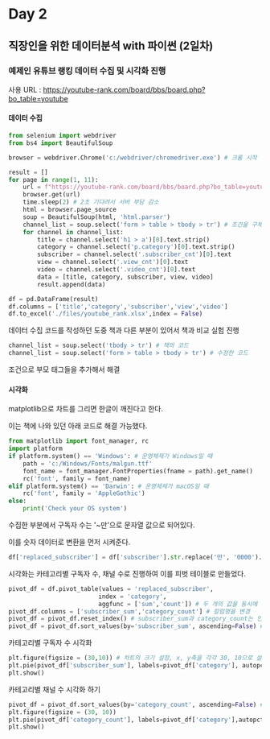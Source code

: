 # Day 2

## 직장인을 위한 데이터분석 with 파이썬 (2일차)
### 예제인 유튜브 랭킹 데이터 수집 및 시각화 진행

사용 URL : https://youtube-rank.com/board/bbs/board.php?bo_table=youtube

#### 데이터 수집
```python
from selenium import webdriver
from bs4 import BeautifulSoup

browser = webdriver.Chrome('c:/webdriver/chromedriver.exe') # 크롬 시작

result = []
for page in range(1, 11):
    url = f"https://youtube-rank.com/board/bbs/board.php?bo_table=youtube&page={page}" # url 동적으로 변환
    browser.get(url)
    time.sleep(2) # 2초 기다려서 서버 부담 감소
    html = browser.page_source
    soup = BeautifulSoup(html, 'html.parser')
    channel_list = soup.select('form > table > tbody > tr') # 조건을 구체적으로 해서 필요한 정보만 수집
    for channel in channel_list:
        title = channel.select('h1 > a')[0].text.strip()
        category = channel.select('p.category')[0].text.strip()
        subscriber = channel.select('.subscriber_cnt')[0].text
        view = channel.select('.view_cnt')[0].text
        video = channel.select('.video_cnt')[0].text
        data = [title, category, subscriber, view, video]
        result.append(data)

df = pd.DataFrame(result)
df.columns = ['title','category','subscriber','view','video']
df.to_excel('./files/youtube_rank.xlsx',index = False)
```

데이터 수집 코드를 작성하던 도중 책과 다른 부분이 있어서 책과 비교 실험 진행

```python
channel_list = soup.select('tbody > tr') # 책의 코드
channel_list = soup.select('form > table > tbody > tr') # 수정한 코드
```

조건으로 부모 태그들을 추가해서 해결

#### 시각화

matplotlib으로 차트를 그리면 한글이 깨진다고 한다. 

이는 책에 나와 있던 아래 코드로 해결 가능했다.

```python
from matplotlib import font_manager, rc
import platform
if platform.system() == 'Windows': # 운영체제가 Windows일 때
    path = 'c:/Windows/Fonts/malgun.ttf'
    font_name = font_manager.FontProperties(fname = path).get_name()
    rc('font', family = font_name)
elif platform.system() == 'Darwin': # 운영체제가 macOS일 때
    rc('font', family = 'AppleGothic')
else:
    print('Check your OS system')
```

수집한 부분에서 구독자 수는 '~만'으로 문자열 값으로 되어있다.

이를 숫자 데이터로 변환을 먼저 시켜준다.
```python
df['replaced_subscriber'] = df['subscriber'].str.replace('만', '0000').astype('int')
```

시각화는 카테고리별 구독자 수, 채널 수로 진행하여 이를 피벗 테이블로 만들었다.
```python
pivot_df = df.pivot_table(values = 'replaced_subscriber',
                         index = 'category',
                         aggfunc = ['sum','count']) # 두 개의 값을 동시에 얻는다
pivot_df.columns = ['subscriber_sum','category_count'] # 칼럼명을 변경
pivot_df = pivot_df.reset_index() # subscriber_sum과 category_count는 인덱스로 설정이 되어있는데 이것을 초기화 시켜 series로 변경시켜 준다
pivot_df = pivot_df.sort_values(by='subscriber_sum', ascending=False) # subscriber_sum으로 내림차순 정렬, ascending을 비워두면 오름차순
```

카테고리별 구독자 수 시각화
```python
plt.figure(figsize = (30,10)) # 차트의 크기 설정, x, y축을 각각 30, 10으로 설정
plt.pie(pivot_df['subscriber_sum'], labels=pivot_df['category'], autopct='%1.1f%%') # %1.1ff%%는 수치 값을 소수점 한 자리까지 퍼센트로 표시하라는 뜻
plt.show()
```

카테고리별 채널 수 시각화 하기
```python
pivot_df = pivot_df.sort_values(by='category_count', ascending=False) # 카테고리별 채널 수로 시각화하기 때문에 데이터를 다시 채널 수로 내림차순 정렬
plt.figure(figsize = (30, 10))
plt.pie(pivot_df['category_count'], labels=pivot_df['category'],autopct='%1.1f%%')
plt.show()
```